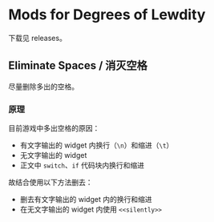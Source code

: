 # Mods for Degrees of Lewdity

下载见 releases。

## Eliminate Spaces / 消灭空格

尽量删除多出的空格。

### 原理

目前游戏中多出空格的原因：

- 有文字输出的 widget 内换行（`\n`）和缩进（`\t`）
- 无文字输出的 widget
- 正文中 `switch`、`if` 代码块内换行和缩进

故结合使用以下方法删去：

- 删去有文字输出的 widget 内的换行和缩进
- 在无文字输出的 widget 内使用 `<<silently>>`
